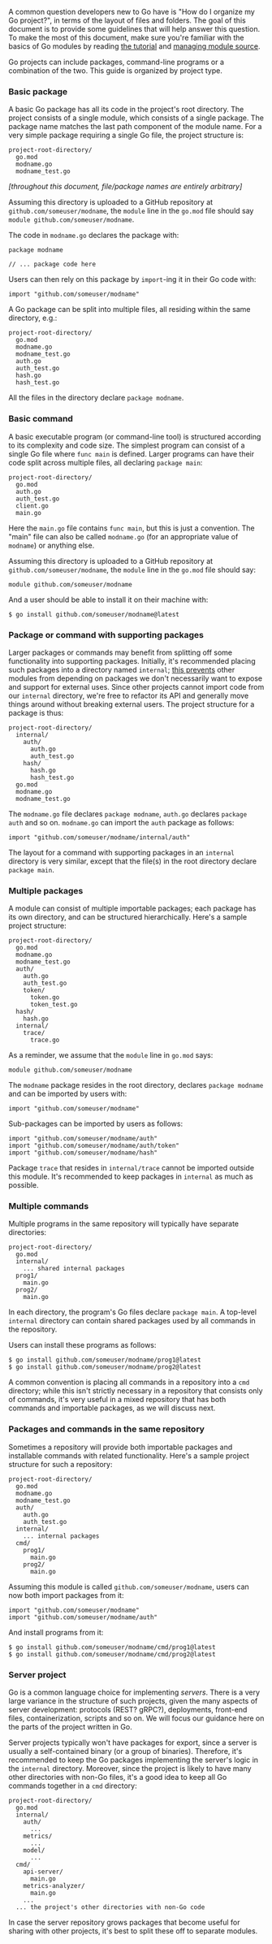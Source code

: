<!--{
  "Title": "Organizing a Go module"
}-->

A common question developers new to Go have is "How do I organize my Go
project?", in terms of the layout of files and folders. The goal of this
document is to provide some guidelines that will help answer this question. To
make the most of this document, make sure you're familiar with the basics of Go
modules by reading [the tutorial](/doc/tutorial/create-module) and
[managing module source](/doc/modules/managing-source).

Go projects can include packages, command-line programs or a combination of the
two. This guide is organized by project type.

### Basic package

A basic Go package has all its code in the project's root directory. The project
consists of a single module, which consists of a single package. The package
name matches the last path component of the module name. For a very simple
package requiring a single Go file, the project structure is:

```
project-root-directory/
  go.mod
  modname.go
  modname_test.go
```

_[throughout this document, file/package names are entirely arbitrary]_

Assuming this directory is uploaded to a GitHub repository at
`github.com/someuser/modname`, the `module` line in the `go.mod` file should say
`module github.com/someuser/modname`.

The code in `modname.go` declares the package with:

```
package modname

// ... package code here
```

Users can then rely on this package by `import`-ing it in their Go code with:

```
import "github.com/someuser/modname"
```

A Go package can be split into multiple files, all residing within the same
directory, e.g.:

```
project-root-directory/
  go.mod
  modname.go
  modname_test.go
  auth.go
  auth_test.go
  hash.go
  hash_test.go
```

All the files in the directory declare `package modname`.

### Basic command

A basic executable program (or command-line tool) is structured according to its
complexity and code size. The simplest program can consist of a single Go file
where `func main` is defined. Larger programs can have their code split across
multiple files, all declaring `package main`:

```
project-root-directory/
  go.mod
  auth.go
  auth_test.go
  client.go
  main.go
```

Here the `main.go` file contains `func main`, but this is just a convention. The
"main" file can also be called `modname.go` (for an appropriate value of
`modname`) or anything else.

Assuming this directory is uploaded to a GitHub repository at
`github.com/someuser/modname`, the `module` line in the `go.mod` file should
say:

```
module github.com/someuser/modname
```

And a user should be able to install it on their machine with:

```
$ go install github.com/someuser/modname@latest
```

### Package or command with supporting packages

Larger packages or commands may benefit from splitting off some functionality
into supporting packages. Initially, it's recommended placing such packages into
a directory named `internal`;
[this prevents](https://pkg.go.dev/cmd/go#hdr-Internal_Directories) other
modules from depending on packages we don't necessarily want to expose and
support for external uses. Since other projects cannot import code from our
`internal` directory, we're free to refactor its API and generally move things
around without breaking external users. The project structure for a package is
thus:

```
project-root-directory/
  internal/
    auth/
      auth.go
      auth_test.go
    hash/
      hash.go
      hash_test.go
  go.mod
  modname.go
  modname_test.go
```

The `modname.go` file declares `package modname`, `auth.go` declares `package
auth` and so on. `modname.go` can import the `auth` package as follows:

```
import "github.com/someuser/modname/internal/auth"
```

The layout for a command with supporting packages in an `internal` directory is
very similar, except that the file(s) in the root directory declare `package
main`.

### Multiple packages

A module can consist of multiple importable packages; each package has its own
directory, and can be structured hierarchically. Here's a sample project
structure:

```
project-root-directory/
  go.mod
  modname.go
  modname_test.go
  auth/
    auth.go
    auth_test.go
    token/
      token.go
      token_test.go
  hash/
    hash.go
  internal/
    trace/
      trace.go
```

As a reminder, we assume that the `module` line in `go.mod` says:

```
module github.com/someuser/modname
```

The `modname` package resides in the root directory, declares `package modname`
and can be imported by users with:

```
import "github.com/someuser/modname"
```

Sub-packages can be imported by users as follows:

```
import "github.com/someuser/modname/auth"
import "github.com/someuser/modname/auth/token"
import "github.com/someuser/modname/hash"
```

Package `trace` that resides in `internal/trace` cannot be imported outside this
module. It's recommended to keep packages in `internal` as much as possible.

### Multiple commands

Multiple programs in the same repository will typically have separate directories:

```
project-root-directory/
  go.mod
  internal/
    ... shared internal packages
  prog1/
    main.go
  prog2/
    main.go
```

In each directory, the program's Go files declare `package main`. A top-level
`internal` directory can contain shared packages used by all commands in the
repository.

Users can install these programs as follows:

```
$ go install github.com/someuser/modname/prog1@latest
$ go install github.com/someuser/modname/prog2@latest
```

A common convention is placing all commands in a repository into a `cmd`
directory; while this isn't strictly necessary in a repository that consists
only of commands, it's very useful in a mixed repository that has both commands
and importable packages, as we will discuss next.

### Packages and commands in the same repository

Sometimes a repository will provide both importable packages and installable
commands with related functionality. Here's a sample project structure for such
a repository:

```
project-root-directory/
  go.mod
  modname.go
  modname_test.go
  auth/
    auth.go
    auth_test.go
  internal/
    ... internal packages
  cmd/
    prog1/
      main.go
    prog2/
      main.go
```

Assuming this module is called `github.com/someuser/modname`, users can now both
import packages from it:

```
import "github.com/someuser/modname"
import "github.com/someuser/modname/auth"
```

And install programs from it:

```
$ go install github.com/someuser/modname/cmd/prog1@latest
$ go install github.com/someuser/modname/cmd/prog2@latest
```

### Server project

Go is a common language choice for implementing *servers*. There is a very large
variance in the structure of such projects, given the many aspects of server
development: protocols (REST? gRPC?), deployments, front-end files,
containerization, scripts and so on. We will focus our guidance here on the
parts of the project written in Go.

Server projects typically won't have packages for export, since a server is
usually a self-contained binary (or a group of binaries). Therefore, it's
recommended to keep the Go packages implementing the server's logic in the
`internal` directory. Moreover, since the project is likely to have many other
directories with non-Go files, it's a good idea to keep all Go commands together
in a `cmd` directory:

```
project-root-directory/
  go.mod
  internal/
    auth/
      ...
    metrics/
      ...
    model/
      ...
  cmd/
    api-server/
      main.go
    metrics-analyzer/
      main.go
    ...
  ... the project's other directories with non-Go code
```

In case the server repository grows packages that become useful for sharing with
other projects, it's best to split these off to separate modules.